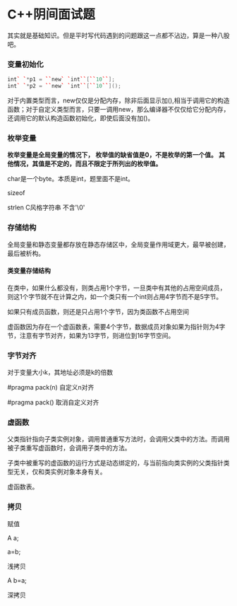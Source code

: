 # C++阴间面试题

其实就是基础知识。但是平时写代码遇到的问题跟这一点都不沾边，算是一种八股吧。


### 变量初始化

```C++
int` `*p1 = ``new` `int``[``10``]; 
int` `*p2 = ``new` `int``[``10``]();
```

对于内置类型而言，new仅仅是分配内存，除非后面显示加(),相当于调用它的构造函数；对于自定义类型而言，只要一调用new，那么编译器不仅仅给它分配内存，还调用它的默认构造函数初始化，即使后面没有加()。

### 枚举变量

**枚举变量是全局变量的情况下，** **枚举值的缺省值是0，不是枚举的第一个值。** **其他情况，其值是不定的，而且不限定于所列出的枚举值。**

char是一个byte。本质是int，题里面不是int。



sizeof

strlen C风格字符串 不含'\0'

### 存储结构

全局变量和静态变量都存放在静态存储区中，全局变量作用域更大，最早被创建，最后被析构。



#### 类变量存储结构

在类中，如果什么都没有，则类占用1个字节，一旦类中有其他的占用空间成员，则这1个字节就不在计算之内，如一个类只有一个int则占用4字节而不是5字节。

如果只有成员函数，则还是只占用1个字节，因为类函数不占用空间

虚函数因为存在一个虚函数表，需要4个字节，数据成员对象如果为指针则为4字节，注意有字节对齐，如果为13字节，则进位到16字节空间。



### 字节对齐

对于变量大小k，其地址必须是k的倍数

#pragma pack(n) 自定义n对齐

#pragma pack() 取消自定义对齐



### 虚函数

父类指针指向子类实例对象，调用普通重写方法时，会调用父类中的方法。而调用被子类重写虚函数时，会调用子类中的方法。

子类中被重写的虚函数的运行方式是动态绑定的，与当前指向类实例的父类指针类型无关，仅和类实例对象本身有关。

虚函数表。



### 拷贝

赋值

A a;

a=b;

浅拷贝

A b=a;

深拷贝



